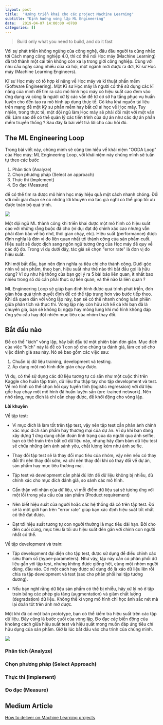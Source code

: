 ```yaml
---
layout: post
title:  "Hướng triển khai cho các project Machine Learning"
subtitle: "Định hướng vòng lặp ML Engineering"
date:   2019-04-07 14:00:00 +0700
categories: []
---
```


> Build only what you need to build, and do it fast

Với sự phát triển không ngừng của công nghệ, đâu đâu người ta cũng nhắc tới Cách mạng công nghiệp 4.0, thì có thể nói Học máy (Machine Learning) đã trở thành một cái tên không còn xa lạ trong giới công nghiệp. Cùng với nhu cầu ngày càng nhiều của xã hội, một ngành mới được ra đời, Kĩ sư Học máy (Machine Learning Engineers). 

Kĩ sư Học máy có tổ hợp kĩ năng về Học máy và kĩ thuật phần mềm (Software Engineering). Một Kĩ sư Học máy là người có thể sử dụng các kĩ năng của mình để tìm ra các mô hình học máy có hiệu suất cao đem vào ứng dụng và cũng là người xử lý các vấn đề từ cơ sở hạ tầng phục vụ huấn luyện cho đến tạo ra mô hình áp dụng thực tế. Có kha khá nguồn tài liệu trên mạng để một Kỹ sư phần mềm hay bất cứ ai học về Học máy. Tuy nhiên, trong thực tế, một đội ngũ làm Học máy sẽ phải đối mặt với một vấn đề: Làm sao để có thể quản lý các tiến trình của dự án như các dự án phần mềm truyền thống ? Sau đây là bài viết trả lời cho câu hỏi đó.

## The ML Engineering Loop 

Trong bài viết này, chúng mình sẽ cùng tìm hiều về khái niệm "OODA Loop" của Học máy: ML Engineering Loop, với khái niệm này chúng mình sẽ tuần tự theo các bước

1. Phân tích (Analyze)
2. Chọn phương pháp (Select an approach)
3. Thực thi (Implement)
4. Đo đạc (Measure)

để có thể tìm ra được mô hình học máy hiệu quả một cách nhanh chóng. Đối với mỗi giai đoạn sẽ có những lời khuyên mà tác giả nghĩ có thể giúp tối ưu được toàn bộ quá trình. 

![](https://cdn-images-1.medium.com/max/2400/1*OILsPq8hrosFVjXwnOoo-Q.png)

Một đội ngũ ML thành công khi triển khai được một mô hình có hiệu suất cao với những rằng buộc đã cho (ví dụ: đạt độ chính xác cao nhưng vẫn phải đảm bảo về bộ nhớ, thời gian chạy, etc). Hiệu suất (performance) được định nghĩa là đơn vị đo liên quan nhất tới thành công của sản phẩm cuối. Hiệu suất sẽ được dịch sang ngôn ngữ tương ứng của Học máy để quy về các độ đo. Trong ví dụ dưới đây, tác giả sẽ chọn "error rate" là đơn vị đo hiệu suất.

Khi mới bắt đầu, bạn nên định nghĩa ra tiêu chí cho thành công. Dưới góc nhìn về sản phẩm, theo bạn, hiệu suất như thế nào thì bắt đầu gọi là hữu dụng? Ví dụ như hệ thống của bạn gợi ý ra 5 bài báo liên quan, ít nhất bao nhiêu trong số đó cần phải thực sự liên quan, và thế nào là liên quan ?

ML Engineering Loop sẽ giúp bạn định hình được quá trình phát triển, đơn giản hóa quá trình quyết định để có thể tập trung hơn vào bước tiếp theo. Khi đã quen dần với vòng lặp này, bạn sẽ có thể nhanh chóng luân phiên giữa phân tích và thực thi. Vòng lặp này còn hữu ích kể cả khi bạn đã là chuyên gia, bạn sẽ không bị ngợp hay mông lung khi mô hình không đáp ứng yêu cầu hay đột nhiên mục tiêu của nhóm thay đổi.

## Bắt đầu nào 

Để có thế "kích" vòng lặp, hãy bắt đầu từ một phiên bản đơn giản. Mục đích của việc "kích" này là để có 1 con số cho chúng ta đánh giá, làm cơ sở cho việc đánh giá sau này. Nó sẽ bao gồm các việc sau:

1. Chuẩn bị dữ liệu training, development và testing.
2. Áp dụng một mô hình đơn giản chạy được.

Ví dụ, có thể sử dụng các dữ liệu tương tự có sẵn như một cuộc thi trên Kaggle cho huấn tập train, dữ liệu thu thập tay cho tập development và test. Về mô hình có thể chọn hồi quy tuyến tính (logistic regression) với dữ liệu gốc hay chạy một mô hình đã huấn luyện sắn (pre-trained network). Nên nhớ rằng, mục đích là chỉ cần chạy được, để khởi động cho vòng lặp.

**Lời khuyên**

Về tập test:

- Vì mục đích là làm tốt trên tập test, vậy nên tập test cần phản ánh chính xác mục đích sản phẩm hay thương mại của dự án. Ví dụ khi bạn đang xây dựng 1 ứng dụng chẩn đoán tình trạng của da người qua ảnh selfie, bạn có thể train trên bất cứ dữ liệu nào, nhưng hãy đảm bảm dữ liệu test sẽ chứa những ảnh ánh sánh yêu, chất lượng kém như ảnh selfie.

- Thay đổi tập test sẽ là thay đổi mục tiêu của nhóm, vậy nên nếu có thay đổi thì nên thay đổi sớm, và chỉ nên thay đổi khi có thay đổi về dự án, sản phẩm hay mục tiêu thương mại.

- Tập test và development cần phải đủ lớn để dữ liệu không bị nhiễu, đủ chính xác cho mục đích đánh giá, so sánh các mô hình.

- Cẩn thận với nhãn của dữ liệu, vì mỗi điểm dữ liệu sai sẽ tương ứng với một lỗi trong yêu cầu của sản phẩm (Product requirement)

- Nên biết hiệu suất của người hoặc các hệ thống đã có trên tập test. Đó sẽ là một giới hạn trên "error rate" giúp bạn xác định hiệu suất tốt nhất có thể đạt được.

- Đạt tới hiệu suất tương tự con người thường là mục tiêu dài hạn. Bởi cho đến cuối cùng, mục tiêu là tối ưu hiệu suất đến gần với chính con người nhất có thể.

Về tập development và train:

- Tập development đại diện cho tập test, được sử dụng để điều chỉnh các siêu tham số (hyper-parameters). Như vậy, tập này cần có phân phối dữ liệu gần với tập test, nhưng không được giống hệt, cùng một nhóm người dùng, đầu vào. Có một cách hay được sử dụng đó là xáo dữ liệu lên rồi chia ra tập development và test (sao cho phân phối hai tập tương đương).

- Nếu bạn nghĩ rằng dữ liệu sản phẩm có thể  bị nhiễu, hãy xử lý nó ở tập train bằng các phép gia tăng (augmentation) và giảm chất lượng (degradation) dữ liệu. Không thế kì vọng mô hình chỉ học ảnh sắc nét mà lại đoán tốt trên ảnh mờ được.

Một khi đã có một bản prototype, bạn có thể kiểm tra hiệu suất trên các tập dữ liệu. Đây cũng là bước cuối của vòng lặp. Đo đạc các biến động của khoảng cách giữa hiệu suất test và hiệu suất mong muốn đáp ứng tiêu chí hữu dụng của sản phẩm. Giờ là lúc bắt đầu vào chu trình của chúng mình.

![](https://cdn-images-1.medium.com/max/1600/1*rQD1-X6G5LuoKq-FEQwV3Q.png)

### Phân tích (Analyze)

### Chọn phương pháp (Select Approach)

### Thực thi (Implement)

### Đo đạc (Measure)

## Medium Article

[How to deliver on Machine Learning projects](https://blog.insightdatascience.com/how-to-deliver-on-machine-learning-projects-c8d82ce642b0?fbclid=IwAR2oax7e0w_SQEMSZqquYF5E6n2Txfjcd4ybG-w1N2jz1ye_cDbxIa-80FM)